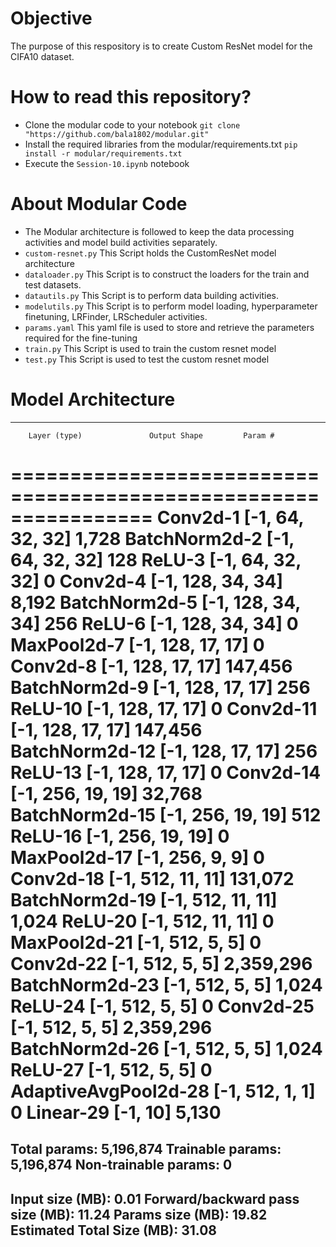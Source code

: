 # Objective

The purpose of this respository is to create Custom ResNet model for the CIFA10 dataset.

# How to read this repository?

- Clone the modular code to your notebook `git clone "https://github.com/bala1802/modular.git"`
- Install the required libraries from the modular/requirements.txt `pip install -r modular/requirements.txt`
- Execute the `Session-10.ipynb` notebook

# About Modular Code

- The Modular architecture is followed to keep the data processing activities and model build activities separately.
- `custom-resnet.py` This Script holds the CustomResNet model architecture
- `dataloader.py` This Script is to construct the loaders for the train and test datasets.
- `datautils.py` This Script is to perform data building activities.
- `modelutils.py` This Script is to perform model loading, hyperparameter finetuning, LRFinder, LRScheduler activities.
- `params.yaml` This yaml file is used to store and retrieve the parameters required for the fine-tuning
- `train.py` This Script is used to train the custom resnet model
- `test.py` This Script is used to test the custom resnet model

# Model Architecture

----------------------------------------------------------------
        Layer (type)               Output Shape         Param #
================================================================
            Conv2d-1           [-1, 64, 32, 32]           1,728
       BatchNorm2d-2           [-1, 64, 32, 32]             128
              ReLU-3           [-1, 64, 32, 32]               0
            Conv2d-4          [-1, 128, 34, 34]           8,192
       BatchNorm2d-5          [-1, 128, 34, 34]             256
              ReLU-6          [-1, 128, 34, 34]               0
         MaxPool2d-7          [-1, 128, 17, 17]               0
            Conv2d-8          [-1, 128, 17, 17]         147,456
       BatchNorm2d-9          [-1, 128, 17, 17]             256
             ReLU-10          [-1, 128, 17, 17]               0
           Conv2d-11          [-1, 128, 17, 17]         147,456
      BatchNorm2d-12          [-1, 128, 17, 17]             256
             ReLU-13          [-1, 128, 17, 17]               0
           Conv2d-14          [-1, 256, 19, 19]          32,768
      BatchNorm2d-15          [-1, 256, 19, 19]             512
             ReLU-16          [-1, 256, 19, 19]               0
        MaxPool2d-17            [-1, 256, 9, 9]               0
           Conv2d-18          [-1, 512, 11, 11]         131,072
      BatchNorm2d-19          [-1, 512, 11, 11]           1,024
             ReLU-20          [-1, 512, 11, 11]               0
        MaxPool2d-21            [-1, 512, 5, 5]               0
           Conv2d-22            [-1, 512, 5, 5]       2,359,296
      BatchNorm2d-23            [-1, 512, 5, 5]           1,024
             ReLU-24            [-1, 512, 5, 5]               0
           Conv2d-25            [-1, 512, 5, 5]       2,359,296
      BatchNorm2d-26            [-1, 512, 5, 5]           1,024
             ReLU-27            [-1, 512, 5, 5]               0
AdaptiveAvgPool2d-28            [-1, 512, 1, 1]               0
           Linear-29                   [-1, 10]           5,130
================================================================
Total params: 5,196,874
Trainable params: 5,196,874
Non-trainable params: 0
----------------------------------------------------------------
Input size (MB): 0.01
Forward/backward pass size (MB): 11.24
Params size (MB): 19.82
Estimated Total Size (MB): 31.08
----------------------------------------------------------------


